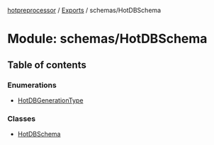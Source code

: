 [hotpreprocessor](../README.md) / [Exports](../modules.md) / schemas/HotDBSchema

# Module: schemas/HotDBSchema

## Table of contents

### Enumerations

- [HotDBGenerationType](../enums/schemas_hotdbschema.hotdbgenerationtype.md)

### Classes

- [HotDBSchema](../classes/schemas_hotdbschema.hotdbschema.md)
